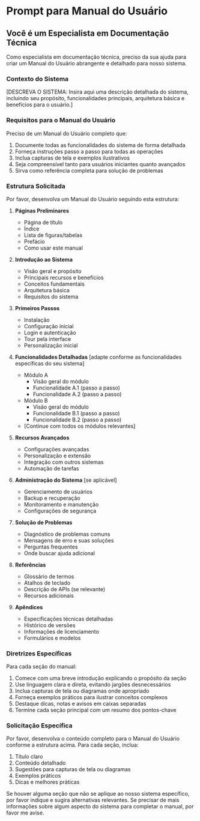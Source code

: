 # Prompt para Manual do Usuário

## Você é um Especialista em Documentação Técnica

Como especialista em documentação técnica, preciso da sua ajuda para criar um Manual do Usuário abrangente e detalhado para nosso sistema.

### Contexto do Sistema

[DESCREVA O SISTEMA: Insira aqui uma descrição detalhada do sistema, incluindo seu propósito, funcionalidades principais, arquitetura básica e benefícios para o usuário.]

### Requisitos para o Manual do Usuário

Preciso de um Manual do Usuário completo que:

1. Documente todas as funcionalidades do sistema de forma detalhada
2. Forneça instruções passo a passo para todas as operações
3. Inclua capturas de tela e exemplos ilustrativos
4. Seja compreensível tanto para usuários iniciantes quanto avançados
5. Sirva como referência completa para solução de problemas

### Estrutura Solicitada

Por favor, desenvolva um Manual do Usuário seguindo esta estrutura:

1. **Páginas Preliminares**

   - Página de título
   - Índice
   - Lista de figuras/tabelas
   - Prefácio
   - Como usar este manual

2. **Introdução ao Sistema**

   - Visão geral e propósito
   - Principais recursos e benefícios
   - Conceitos fundamentais
   - Arquitetura básica
   - Requisitos do sistema

3. **Primeiros Passos**

   - Instalação
   - Configuração inicial
   - Login e autenticação
   - Tour pela interface
   - Personalização inicial

4. **Funcionalidades Detalhadas** [adapte conforme as funcionalidades específicas do seu sistema]

   - Módulo A
     - Visão geral do módulo
     - Funcionalidade A.1 (passo a passo)
     - Funcionalidade A.2 (passo a passo)
   - Módulo B
     - Visão geral do módulo
     - Funcionalidade B.1 (passo a passo)
     - Funcionalidade B.2 (passo a passo)
   - [Continue com todos os módulos relevantes]

5. **Recursos Avançados**

   - Configurações avançadas
   - Personalização e extensão
   - Integração com outros sistemas
   - Automação de tarefas

6. **Administração do Sistema** [se aplicável]

   - Gerenciamento de usuários
   - Backup e recuperação
   - Monitoramento e manutenção
   - Configurações de segurança

7. **Solução de Problemas**

   - Diagnóstico de problemas comuns
   - Mensagens de erro e suas soluções
   - Perguntas frequentes
   - Onde buscar ajuda adicional

8. **Referências**

   - Glossário de termos
   - Atalhos de teclado
   - Descrição de APIs (se relevante)
   - Recursos adicionais

9. **Apêndices**
   - Especificações técnicas detalhadas
   - Histórico de versões
   - Informações de licenciamento
   - Formulários e modelos

### Diretrizes Específicas

Para cada seção do manual:

1. Comece com uma breve introdução explicando o propósito da seção
2. Use linguagem clara e direta, evitando jargões desnecessários
3. Inclua capturas de tela ou diagramas onde apropriado
4. Forneça exemplos práticos para ilustrar conceitos complexos
5. Destaque dicas, notas e avisos em caixas separadas
6. Termine cada seção principal com um resumo dos pontos-chave

### Solicitação Específica

Por favor, desenvolva o conteúdo completo para o Manual do Usuário conforme a estrutura acima. Para cada seção, inclua:

1. Título claro
2. Conteúdo detalhado
3. Sugestões para capturas de tela ou diagramas
4. Exemplos práticos
5. Dicas e melhores práticas

Se houver alguma seção que não se aplique ao nosso sistema específico, por favor indique e sugira alternativas relevantes. Se precisar de mais informações sobre algum aspecto do sistema para completar o manual, por favor me avise.
